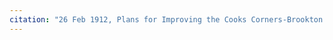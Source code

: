 ```yaml
---
citation: "26 Feb 1912, Plans for Improving the Cooks Corners-Brookton: Slaterville Springs-Caroline County Highway, Instrument number BF033282-001, Sheet 5, Tompkins County Clerk, Ithaca NY. Cropped." 
---
```



